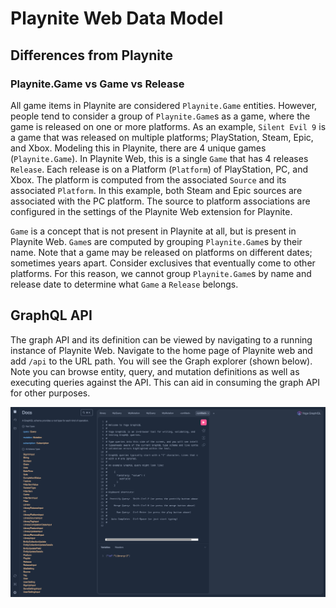 # Playnite Web Data Model

## Differences from Playnite

### Playnite.Game vs Game vs Release

All game items in Playnite are considered `Playnite.Game` entities. However, people tend to consider a group of `Playnite.Game`s as a game, where the game is released on one or more platforms. As an example, `Silent Evil 9` is a game that was released on multiple platforms; PlayStation, Steam, Epic, and Xbox. Modeling this in Playnite, there are 4 unique games (`Playnite.Game`). In Playnite Web, this is a single `Game` that has 4 releases `Release`. Each release is on a Platform (`Platform`) of PlayStation, PC, and Xbox. The platform is computed from the associated `Source` and its associated `Platform`. In this example, both Steam and Epic sources are associated with the PC platform. The source to platform associations are configured in the settings of the Playnite Web extension for Playnite.

`Game` is a concept that is not present in Playnite at all, but is present in Playnite Web. `Game`s are computed by grouping `Playnite.Game`s by their name. Note that a game may be released on platforms on different dates; sometimes years apart. Consider exclusives that eventually come to other platforms. For this reason, we cannot group `Playnite.Game`s by name and release date to determine what `Game` a `Release` belongs.

## GraphQL API

The graph API and its definition can be viewed by navigating to a running instance of Playnite Web. Navigate to the home page of Playnite web and add `/api` to the URL path. You will see the Graph explorer (shown below). Note you can browse entity, query, and mutation definitions as well as executing queries against the API. This can aid in consuming the graph API for other purposes.

![Graph API explorer](graph-api-explorer.png)
